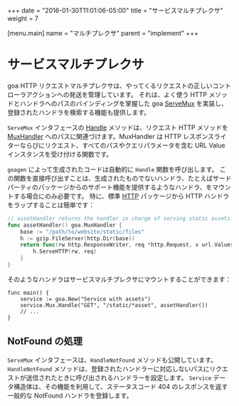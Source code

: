 +++
date = "2016-01-30T11:01:06-05:00"
title = "サービスマルチプレクサ"
weight = 7

[menu.main]
name = "マルチプレクサ"
parent = "implement"
+++

# サービスマルチプレクサ

goa HTTP リクエストマルチプレクサは、やってくるリクエストの正しいコントローラアクションへの発送を管理しています。
それは、よく使う HTTP メソッドとハンドラへのパスのバインディングを掌握した goa [ServeMux](https://goa.design/v1/reference/goa/#type-servemux-a-name-goa-servemux-a) を実装し、登録されたハンドラを検索する機能も提供します。

`ServeMux` インタフェースの [Handle](https://goa.design/v1/reference/goa/#type-servemux-a-name-goa-servemux-a) メソッドは、リクエスト HTTP メソッドを [MuxHandler](https://goa.design/v1/reference/goa/#type-muxhandler-a-name-goa-muxhandler-a) へのパスに関連づけます。MuxHandler は HTTP レスポンスライターならびにリクエスト、すべてのパスやクエリパラメータを含む URL Value インスタンスを受け付ける関数です。

`goagen` によって生成されたコードは自動的に `Handle` 関数を呼び出します。
この関数を直接呼び出すことは、生成されたものでないハンドラ、たとえばサードパーティのパッケージからのサポート機能を提供するようなハンドラ、をマウントする場合にのみ必要です。
特に、標準 [HTTP](https://golang.org/pkg/net/http/#Handler) パッケージから HTTP ハンドラをラップすることは簡単です：

```go
// assetHandler returns the handler in charge of serving static assets.
func assetHandler() goa.MuxHandler {
    base := "/path/to/website/static/files"
    h := gzip.FileServer(http.Dir(base))
    return func(rw http.ResponseWriter, req *http.Request, v url.Values) {
        h.ServeHTTP(rw, req)
    }
}
```

そのようなハンドラはサービスマルチプレクサにマウントすることができます：

```
func main() {
    service := goa.New("Service with assets")
    service.Mux.Handle("GET", "/static/*asset", assetHandler())
    // ...
}
```

## NotFound の処理

`ServeMux` インタフェースは、`HandleNotFound` メソッドも公開しています。
`HandleNotFound` メソッドは、登録されたハンドラーに対応しないパスにリクエストが送信されたときに呼び出されるハンドラーを設定します。
`Service` データ構造体は、その機能を利用して、ステータスコード 404 のレスポンスを返す一般的な NotFound ハンドラを登録します。
